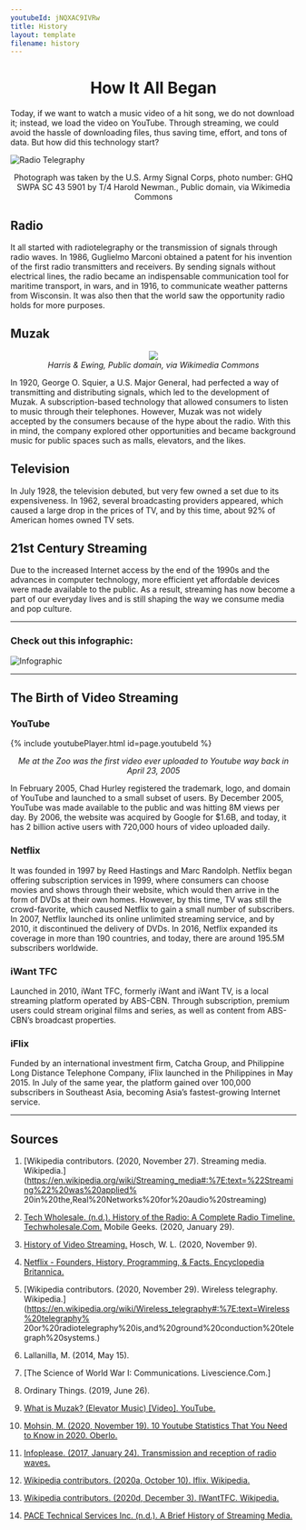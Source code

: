 ```yaml
---
youtubeId: jNQXAC9IVRw
title: History
layout: template
filename: history
--- 
```


<h1 align ="center"> How It All Began </h1>

Today, if we want to watch a music video of a hit song, we do not download it; instead, we load the video on YouTube. Through streaming, we could avoid the hassle of downloading files, thus saving time, effort, and tons of data. But how did this technology start?

![Radio Telegraphy](https://upload.wikimedia.org/wikipedia/commons/3/34/SCR188.jpg)
<p align="center"> Photograph was taken by the U.S. Army Signal Corps, photo number:  GHQ SWPA SC 43 5901 by T/4 Harold Newman., Public domain, via Wikimedia Commons </p>

## Radio 
It all started with radiotelegraphy or the transmission of signals through radio waves. In 1986, Guglielmo Marconi obtained a patent for his invention 
of the first radio transmitters and receivers. By sending signals without electrical lines, the radio became an indispensable communication tool for 
maritime transport, in wars, and in 1916, to communicate weather patterns from Wisconsin. It was also then that the world saw the opportunity radio holds 
for more purposes.

## Muzak 

<p align="center">
  <img src="https://upload.wikimedia.org/wikipedia/commons/3/33/Portrait_of_George_Owen_Squier.jpg">
   <br>
  <em> Harris & Ewing, Public domain, via Wikimedia Commons </em>
</p>

In 1920, George O. Squier, a U.S. Major General, had perfected a way of transmitting and distributing signals, which led to the development of Muzak. 
A subscription-based technology that allowed consumers to listen to music through their telephones. However, Muzak was not widely accepted by the consumers 
because of the hype about the radio. With this in mind, the company explored other opportunities and became background music for public spaces such as malls, 
elevators, and the likes.

## Television
In July 1928, the television debuted, but very few owned a set due to its expensiveness. In 1962, several broadcasting providers appeared, which caused 
a large drop in the prices of TV, and by this time, about 92% of American homes owned TV sets. 

## 21st Century Streaming 
Due to the increased Internet access by the end of the 1990s and the advances in computer technology, more efficient yet affordable devices were made available 
to the public. As a result, streaming has now become a part of our everyday lives and is still shaping the way we consume media and pop culture. 

***

### Check out this infographic:
![Infographic](https://blog.video.ibm.com/wp-content/uploads/2016/02/ABriefHistoryofStreamingVideo_peg.jpg)

***

## The Birth of Video Streaming 

### YouTube
{% include youtubePlayer.html id=page.youtubeId %}
 
<p align="center"> <i> Me at the Zoo was the first video ever uploaded to Youtube way back in April 23, 2005 </i> </p>

In February 2005, Chad Hurley registered the trademark, logo, and domain of YouTube and launched to a small subset of users. By December 2005, YouTube was made available to the public and was hitting 8M views per day. By 2006, the website was acquired by Google for $1.6B, and today, it has 2 billion active users with 720,000 hours of video uploaded daily. 

### Netflix 
It was founded in 1997 by Reed Hastings and Marc Randolph. Netflix began offering subscription services in 1999, where consumers can choose movies and shows through their website, which would then arrive in the form of DVDs at their own homes. However, by this time, TV was still the crowd-favorite, which caused Netflix to gain a small number of subscribers. In 2007, Netflix launched its online unlimited streaming service, and by 2010, it discontinued the delivery of DVDs. In 2016, Netflix expanded its coverage in more than 190 countries, and today, there are around 195.5M subscribers worldwide. 

### iWant TFC 
Launched in 2010, iWant TFC, formerly iWant and iWant TV, is a local streaming platform operated by ABS-CBN. Through subscription, premium users could stream original films and series, as well as content from ABS-CBN’s broadcast properties. 

### iFlix 
Funded by an international investment firm, Catcha Group, and Philippine Long Distance Telephone Company, iFlix launched in the Philippines in May 2015. In July of the same year, the platform gained over 100,000 subscribers in Southeast Asia, becoming Asia’s fastest-growing Internet service.



***

## Sources 
1. [Wikipedia contributors. (2020, November 27). Streaming media. Wikipedia.](https://en.wikipedia.org/wiki/Streaming_media#:%7E:text=%22Streaming%22%20was%20applied%
20in%20the,Real%20Networks%20for%20audio%20streaming)

2. [Tech Wholesale. (n.d.). History of the Radio: A Complete Radio Timeline. Techwholesale.Com.](https://www.techwholesale.com/history-of-the-radio.html) 
Mobile Geeks. (2020, January 29). 

3. [History of Video Streaming.](https://www.mobilegeeks.com/article/history-of-video-streaming/) 
Hosch, W. L. (2020, November 9). 

4. [Netflix - Founders, History, Programming, & Facts. Encyclopedia Britannica.](https://www.britannica.com/topic/Netflix-Inc) 

5. [Wikipedia contributors. (2020, November 29). Wireless telegraphy. Wikipedia.](https://en.wikipedia.org/wiki/Wireless_telegraphy#:%7E:text=Wireless%20telegraphy%
20or%20radiotelegraphy%20is,and%20ground%20conduction%20telegraph%20systems.)

6. Lallanilla, M. (2014, May 15). 

7. [The Science of World War I: Communications. Livescience.Com.]

8. Ordinary Things. (2019, June 26). 

9. [What is Muzak? (Elevator Music) [Video]. YouTube.](https://www.youtube.com/watch?v=47mYs1SGBq4)

10. [Mohsin, M. (2020, November 19). 10 Youtube Statistics That You Need to Know in 2020. Oberlo.](https://www.oberlo.com.ph/blog/youtube-statistics#:%7E:text=Here’s%20a%20summary%20of%20the,have%20their%20own%20YouTube%20account.)

11. [Infoplease. (2017, January 24). Transmission and reception of radio waves.](https://www.infoplease.com/encyclopedia/science/engineering/electrical/radio/transmission-and-reception-of-radio-waves)

12. [Wikipedia contributors. (2020a, October 10). Iflix. Wikipedia.](https://en.wikipedia.org/wiki/Iflix)

13. [Wikipedia contributors. (2020d, December 3). IWantTFC. Wikipedia.](https://en.wikipedia.org/wiki/IWantTFC) 

14. [PACE Technical Services Inc. (n.d.). A Brief History of Streaming Media.](https://www.pacetechnical.com/brief-history-streaming-media/) 
